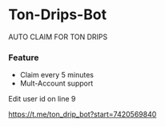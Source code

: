 # Ton-Drips-Bot
AUTO CLAIM FOR TON DRIPS



### Feature
- Claim every 5 minutes
- Mult-Account support

Edit user id on line 9

https://t.me/ton_drip_bot?start=7420569840
